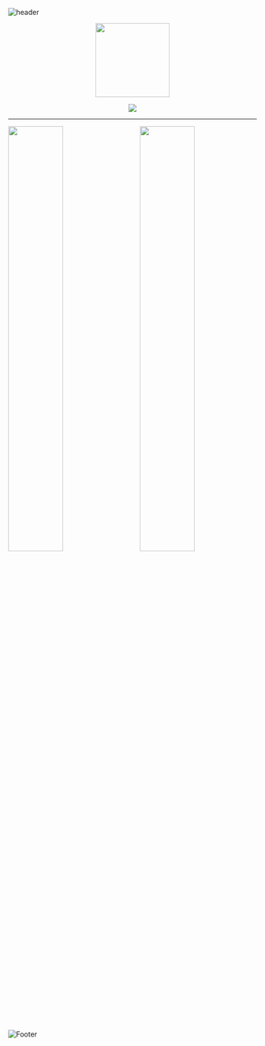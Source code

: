 ![header](https://capsule-render.vercel.app/api?type=waving&color=0:58a6ff,100:00ccff&height=200&section=header&text=yeon-jaee&fontSize=64&&animation=fadeIn&fontAlignY=38&desc=:dog:me:cat:&descAlignY=51&descAlign=62)

<p align='center'> 
<img align='center' width= '150' src="https://media.giphy.com/media/llPemth4n4BJKtF3jQ/giphy.gif"/></p>
<p align='center'> <img src="https://hits.seeyoufarm.com/api/count/incr/badge.svg?url=https%3A%2F%2Fgithub.com%2Fyeonjaee-counter&count_bg=%23BA2649&title_bg=%231A6B54&icon=linux.svg&icon_color=%23EAE033&title=hits&edge_flat=false"/></p>

<hr></hr>

<p>
<img align='left' width='47%' src="https://github-readme-stats.vercel.app/api?username=yeonjaee&show_icons=true&theme=swift"/>
<img align="right" width = '47%' src="https://github-readme-stats.vercel.app/api/top-langs/?username=yeonjaee&theme=swift&exclude_repo=clone-web-scrapper,clone-zoom&hide=Procfile&layout=compact&langs_count=8"/>
</p>
    
![Footer](https://capsule-render.vercel.app/api?type=waving&color=0:00ccff,100:58a6ff&height=150&section=footer)
